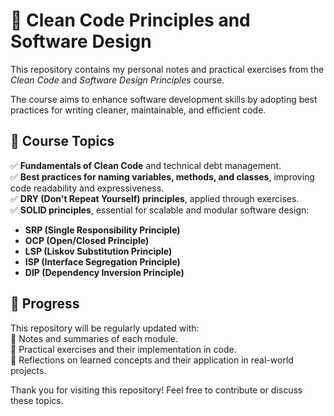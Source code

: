 # 📌 Clean Code Principles and Software Design

This repository contains my personal notes and practical exercises from the *Clean Code* and *Software Design Principles* course.

The course aims to enhance software development skills by adopting best practices for writing cleaner, maintainable, and efficient code.

## 📖 Course Topics

✅ **Fundamentals of Clean Code** and technical debt management.  
✅ **Best practices for naming variables, methods, and classes**, improving code readability and expressiveness.  
✅ **DRY (Don't Repeat Yourself) principles**, applied through exercises.  
✅ **SOLID principles**, essential for scalable and modular software design:  

- **SRP (Single Responsibility Principle)**  
- **OCP (Open/Closed Principle)**  
- **LSP (Liskov Substitution Principle)**  
- **ISP (Interface Segregation Principle)**  
- **DIP (Dependency Inversion Principle)**  

## 🚀 Progress

This repository will be regularly updated with:  
📌 Notes and summaries of each module.  
📌 Practical exercises and their implementation in code.  
📌 Reflections on learned concepts and their application in real-world projects.  

Thank you for visiting this repository! Feel free to contribute or discuss these topics.  
